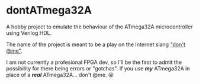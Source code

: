 # dontATmega32A
A hobby project to emulate the behaviour of the ATmega32A microcontroller using Verilog HDL.

The name of the project is meant to be a play on the Internet slang ["don't @me"](https://en.wiktionary.org/wiki/don%27t_@_me). 

I am not currently a profesional FPGA dev, so I'll be the first to admit the possibility for there being errors or "gotchas". 
If you use _**my**_ ATmega32A in place of a _**real**_ ATmega32A... don't @me. 😜
